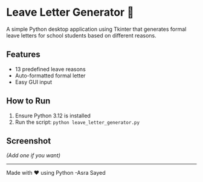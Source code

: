 
# Leave Letter Generator 📝

A simple Python desktop application using Tkinter that generates formal leave letters for school students based on different reasons.

## Features
- 13 predefined leave reasons
- Auto-formatted formal letter
- Easy GUI input

## How to Run
1. Ensure Python 3.12 is installed
2. Run the script: `python leave_letter_generator.py`

## Screenshot
*(Add one if you want)*

---

Made with ❤️ using Python
-Asra Sayed
